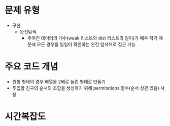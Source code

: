 # 문제 유형
- 구현
  - 완전탐색
    - 주어진 데이터의 개수(weak 리스트와 dist 리스트의 길이)가 매우 작기 때문에 모든 경우를 일일이 확인하는 완전 탐색으로 접근 가능

# 주요 코드 개념
- 원형 형태의 경우 배열을 2배로 늘린 형태로 만들기
- 투입할 친구의 순서의 조합을 생성하기 위해 permitations 함수(순서 상관 있음) 사용 

# 시간복잡도
